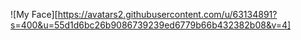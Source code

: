 ![My Face][https://avatars2.githubusercontent.com/u/63134891?s=400&u=55d1d6bc26b9086739239ed6779b66b432382b08&v=4]
